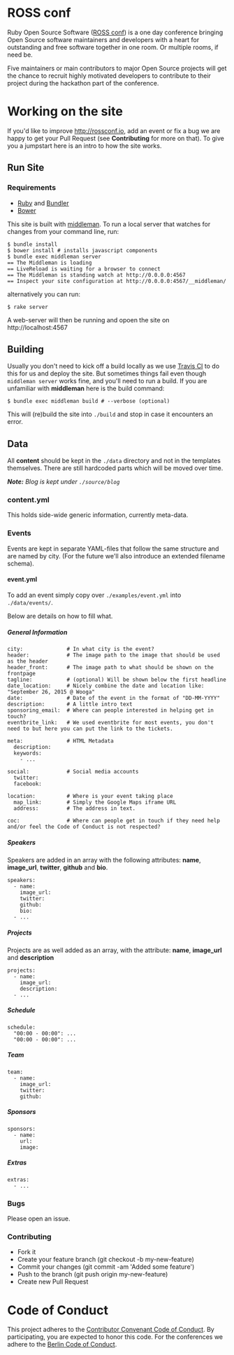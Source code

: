 # ROSS conf

Ruby Open Source Software ([ROSS conf](http://rossconf.io)) is a one day conference bringing Open Source software maintainers and developers with a heart for outstanding and free software together in one room. Or multiple rooms, if need be.

Five maintainers or main contributors to major Open Source projects will get the chance to recruit highly motivated developers to contribute to their project during the hackathon part of the conference.

# Working on the site

If you'd like to improve http://rossconf.io, add an event or fix a bug we are happy to get your Pull Request (see **Contributing** for more on that). To give you a jumpstart here is an intro to how the site works.

## Run Site

### Requirements

  * [Ruby](https://www.ruby-lang.org/) and [Bundler](http://bundler.io/)
  * [Bower](http://bower.io/)

This site is built with [middleman](http://middlemanapp.com).
To run a local server that watches for changes from your command line, run:

```
$ bundle install
$ bower install # installs javascript components
$ bundle exec middleman server
== The Middleman is loading
== LiveReload is waiting for a browser to connect
== The Middleman is standing watch at http://0.0.0.0:4567
== Inspect your site configuration at http://0.0.0.0:4567/__middleman/
```

alternatively you can run:

```
$ rake server
```

A web-server will then be running and opoen the site on http://localhost:4567

## Building

Usually you don't need to kick off a build locally as we use [Travis CI](https://travis-ci.org/rossconf/rossconf.io) to do this for us and deploy the site. But sometimes things fail even though `middleman server` works fine, and you'll need to run a build. If you are unfamiliar with **middleman** here is the build command:

```
$ bundle exec middleman build # --verbose (optional)
```

This will (re)build the site into `./build` and stop in case it encounters an error.

## Data

All **content** should be kept in the `./data` directory and not in the templates themselves. There are still hardcoded parts which will be moved over time.

_**Note:** Blog is kept under `./source/blog`_

### content.yml

This holds side-wide generic information, currently meta-data.

### Events

Events are kept in separate YAML-files that follow the same structure and are named by city. (For the future we'll also introduce an extended filename schema).

#### event.yml

To add an event simply copy over `./examples/event.yml` into `./data/events/`.

Below are details on how to fill what.

##### General Information

```
city:              # In what city is the event?
header:            # The image path to the image that should be used as the header
header_front:      # The image path to what should be shown on the frontpage
tagline:           # (optional) Will be shown below the first headline
date_location:     # Nicely combine the date and location like: "September 26, 2015 @ Wooga"
date:              # Date of the event in the format of "DD-MM-YYYY"
description:       # A little intro text
sponsoring_email:  # Where can people interested in helping get in touch?
eventbrite_link:   # We used eventbrite for most events, you don't need to but here you can put the link to the tickets.

meta:              # HTML Metadata
  description:
  keywords:
    - ...

social:            # Social media accounts
  twitter:
  facebook:

location:          # Where is your event taking place
  map_link:        # Simply the Google Maps iframe URL
  address:         # The address in text.

coc:               # Where can people get in touch if they need help and/or feel the Code of Conduct is not respected?
```

##### Speakers

Speakers are added in an array with the following attributes: **name**, **image_url**, **twitter**, **github** and **bio**.

```
speakers:
  - name:
    image_url:
    twitter:
    github:
    bio:
  - ...
```

##### Projects

Projects are as well added as an array, with the attribute: **name**, **image_url** and **description**

```
projects:
  - name:
    image_url:
    description:
  - ...
```

##### Schedule

```
schedule:
  "00:00 - 00:00": ...
  "00:00 - 00:00": ...
```

##### Team

```
team:
  - name:
    image_url:
    twitter:
    github:
```

##### Sponsors

```
sponsors:
  - name:
    url:
    image:
```

##### Extras

```
extras:
  - ...
```

### Bugs

Please open an issue.

### Contributing

- Fork it
- Create your feature branch (git checkout -b my-new-feature)
- Commit your changes (git commit -am 'Added some feature')
- Push to the branch (git push origin my-new-feature)
- Create new Pull Request

# Code of Conduct

This project adheres to the [Contributor Convenant Code of Conduct](https://github.com/rossconf/rossconf.io/blob/main/CODE_OF_CONDUCT.md). By participating, you are expected to honor this code. For the conferences we adhere to the [Berlin Code of Conduct](http://berlincodeofconduct.org/).
